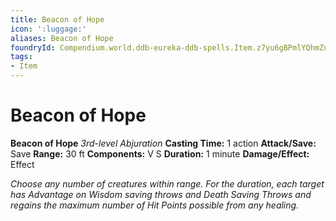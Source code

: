 ```yaml
---
title: Beacon of Hope
icon: ':luggage:'
aliases: Beacon of Hope
foundryId: Compendium.world.ddb-eureka-ddb-spells.Item.z7yu6gBPmlYQhmZu
tags:
- Item
---
```


# Beacon of Hope

**Beacon of Hope**
_3rd-level Abjuration_
**Casting Time:** 1 action
**Attack/Save:** Save
**Range:** 30 ft
**Components:** V S
**Duration:** 1 minute
**Damage/Effect:** Effect

*Choose any number of creatures within range. For the duration, each target has Advantage on Wisdom saving throws and Death Saving Throws and regains the maximum number of Hit Points possible from any healing.*